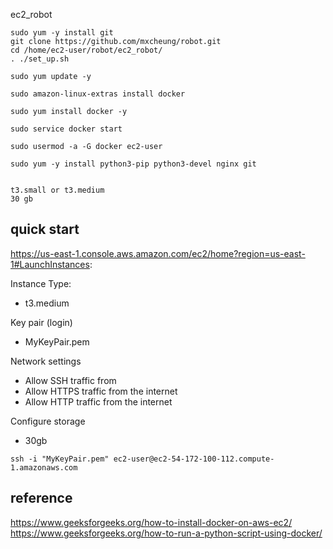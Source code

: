 ec2_robot


```
sudo yum -y install git
git clone https://github.com/mxcheung/robot.git
cd /home/ec2-user/robot/ec2_robot/
. ./set_up.sh
```

```
sudo yum update -y 

sudo amazon-linux-extras install docker 

sudo yum install docker -y

sudo service docker start 

sudo usermod -a -G docker ec2-user 

sudo yum -y install python3-pip python3-devel nginx git


```



```
t3.small or t3.medium
30 gb
```


## quick start

https://us-east-1.console.aws.amazon.com/ec2/home?region=us-east-1#LaunchInstances:

Instance Type:
   - t3.medium

Key pair (login) 
   - MyKeyPair.pem

Network settings
  - Allow SSH traffic from
  - Allow HTTPS traffic from the internet
  - Allow HTTP traffic from the internet

Configure storage
  - 30gb

```
ssh -i "MyKeyPair.pem" ec2-user@ec2-54-172-100-112.compute-1.amazonaws.com
```


## reference
https://www.geeksforgeeks.org/how-to-install-docker-on-aws-ec2/
https://www.geeksforgeeks.org/how-to-run-a-python-script-using-docker/
